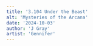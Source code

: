 ```yaml
---
title: '3.104 Under the Beast'
alt: 'Mysteries of the Arcana'
date: '2024-10-03'
author: 'J Gray'
artist: 'Gennifer'
---
```

